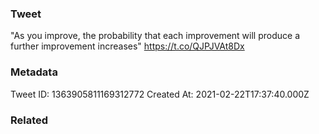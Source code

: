 ### Tweet
"As you improve, the probability that each improvement will produce a further improvement increases" https://t.co/QJPJVAt8Dx

### Metadata
Tweet ID: 1363905811169312772
Created At: 2021-02-22T17:37:40.000Z

### Related

